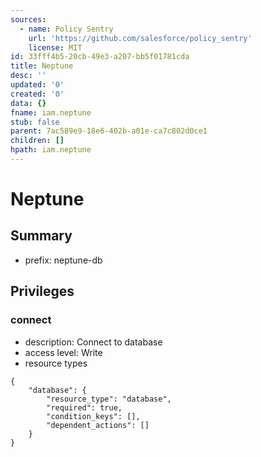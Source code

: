 ```yaml
---
sources:
  - name: Policy Sentry
    url: 'https://github.com/salesforce/policy_sentry'
    license: MIT
id: 33fff4b5-20cb-49e3-a207-bb5f01781cda
title: Neptune
desc: ''
updated: '0'
created: '0'
data: {}
fname: iam.neptune
stub: false
parent: 7ac589e9-18e6-402b-a01e-ca7c802d0ce1
children: []
hpath: iam.neptune
---
```

# Neptune

## Summary

- prefix: neptune-db

## Privileges

### connect

- description: Connect to database
- access level: Write
- resource types

```
{
    "database": {
        "resource_type": "database",
        "required": true,
        "condition_keys": [],
        "dependent_actions": []
    }
}
```
